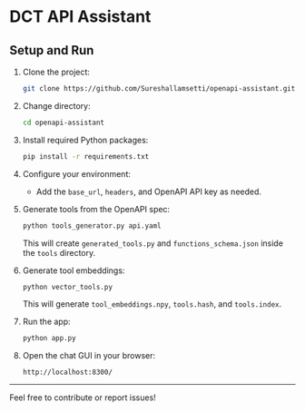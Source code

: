 # DCT API Assistant

## Setup and Run

1. Clone the project:
   ```bash
   git clone https://github.com/Sureshallamsetti/openapi-assistant.git
   ```

2. Change directory:
   ```bash
   cd openapi-assistant
   ```

3. Install required Python packages:
   ```bash
   pip install -r requirements.txt
   ```

4. Configure your environment:
   - Add the `base_url`, `headers`, and OpenAPI API key as needed.

5. Generate tools from the OpenAPI spec:
   ```bash
   python tools_generator.py api.yaml
   ```
   This will create `generated_tools.py` and `functions_schema.json` inside the `tools` directory.

6. Generate tool embeddings:
   ```bash
   python vector_tools.py
   ```
   This will generate `tool_embeddings.npy`, `tools.hash`, and `tools.index`.

7. Run the app:
   ```bash
   python app.py
   ```

8. Open the chat GUI in your browser:
   ```
   http://localhost:8300/
   ```

---

Feel free to contribute or report issues!
